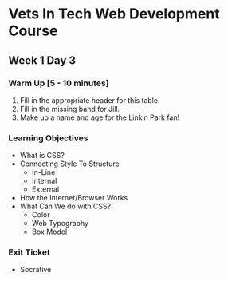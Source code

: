 # Vets In Tech Web Development Course

## Week 1 Day 3

### Warm Up [5 - 10 minutes]

1. Fill in the appropriate header for this table.
2. Fill in the missing band for Jill.
3. Make up a name and age for the Linkin Park fan!

### Learning Objectives

- What is CSS?
- Connecting Style To Structure
  - In-Line
  - Internal
  - External
- How the Internet/Browser Works
- What Can We do with CSS?
  - Color
  - Web Typography
  - Box Model

### Exit Ticket
  
- Socrative
